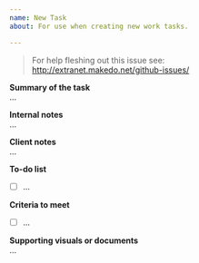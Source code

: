 ```yaml
---
name: New Task
about: For use when creating new work tasks.

---
```

> For help fleshing out this issue see: http://extranet.makedo.net/github-issues/

**Summary of the task**  
...

**Internal notes**  
...

**Client notes**  
...

**To-do list**  

- [ ] ...

**Criteria to meet**  

- [ ] ...

**Supporting visuals or documents**  
...
